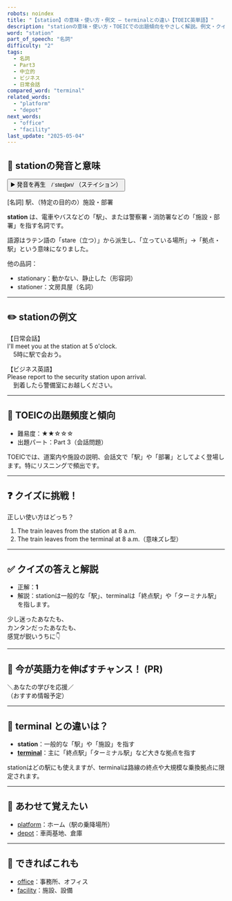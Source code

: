 ```yaml
---
robots: noindex
title: "【station】の意味・使い方・例文 ― terminalとの違い【TOEIC英単語】"
description: "stationの意味・使い方・TOEICでの出題傾向をやさしく解説。例文・クイズ付きでterminalとの違いもわかりやすく学べます。"
word: "station"
part_of_speech: "名詞"
difficulty: "2"
tags:
  - 名詞
  - Part3
  - 中立的
  - ビジネス
  - 日常会話
compared_word: "terminal"
related_words:
  - "platform"
  - "depot"
next_words:
  - "office"
  - "facility"
last_update: "2025-05-04"
---
```


## 🔰 stationの発音と意味

<button class="play-audio" onclick="playTTS('station')">
  <span class="play-audio-main">
    ▶️ 発音を再生　/ˈsteɪʃən/
  </span>
  <span class="play-audio-sub">
    （ステイション）
  </span>
</button>

[名詞] 駅、（特定の目的の）施設・部署

**station** は、電車やバスなどの「駅」、または警察署・消防署などの「施設・部署」を指す名詞です。

語源はラテン語の「stare（立つ）」から派生し、「立っている場所」→「拠点・駅」という意味になりました。

他の品詞：  
- stationary：動かない、静止した（形容詞）
- stationer：文房具屋（名詞）

---

## ✏️ stationの例文

【日常会話】  
I'll meet you at the station at 5 o'clock.  
　5時に駅で会おう。

【ビジネス英語】  
Please report to the security station upon arrival.  
　到着したら警備室にお越しください。

---

## 🎯 TOEICの出題頻度と傾向

- 難易度：★★☆☆☆
- 出題パート：Part 3（会話問題）

TOEICでは、道案内や施設の説明、会話文で「駅」や「部署」としてよく登場します。特にリスニングで頻出です。

---

## ❓ クイズに挑戦！

正しい使い方はどっち？

1. The train leaves from the station at 8 a.m.  
2. The train leaves from the terminal at 8 a.m.（意味ズレ型）

---

## ✅ クイズの答えと解説

- 正解：**1**
- 解説：stationは一般的な「駅」、terminalは「終点駅」や「ターミナル駅」を指します。

少し迷ったあなたも、  
カンタンだったあなたも、  
感覚が鋭いうちに👇️

---

## 🚀 今が英語力を伸ばすチャンス！ (PR)

<div class="info-center">
＼あなたの学びを応援／<br>  
（おすすめ情報予定）
</div>

---

## 🤔  terminal との違いは？

- **station**：一般的な「駅」や「施設」を指す
- **[terminal](/terminal)**：主に「終点駅」「ターミナル駅」など大きな拠点を指す

stationはどの駅にも使えますが、terminalは路線の終点や大規模な乗換拠点に限定されます。

---

## 🧩 あわせて覚えたい

- [platform](/platform)：ホーム（駅の乗降場所）
- [depot](/depot)：車両基地、倉庫

---

## 📖 できればこれも

- [office](/office)：事務所、オフィス
- [facility](/facility)：施設、設備

<!-- cvid: aid06_bid37 -->
